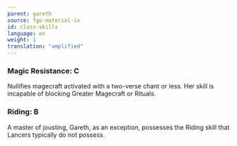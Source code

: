 ```yaml
---
parent: gareth
source: fgo-material-ix
id: class-skills
language: en
weight: 1
translation: "amplified"
---
```


### Magic Resistance: C

Nullifies magecraft activated with a two-verse chant or less.
Her skill is incapable of blocking Greater Magecraft or Rituals.

### Riding: B

A master of jousting, Gareth, as an exception, possesses the Riding skill that Lancers typically do not possess.

